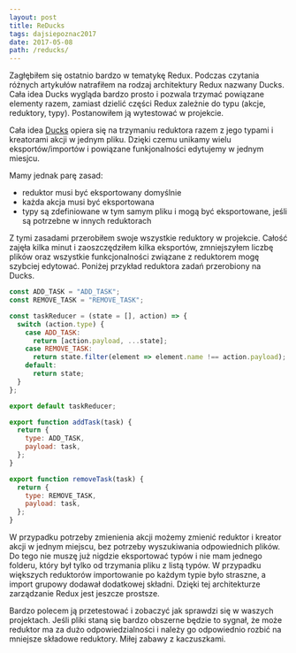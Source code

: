 ```yaml
---
layout: post
title: ReDucks
tags: dajsiepoznac2017
date: 2017-05-08
path: /reducks/
---
```


Zagłębiłem się ostatnio bardzo w tematykę Redux. Podczas czytania różnych artykułów natrafiłem na rodzaj architektury Redux nazwany Ducks. Cała idea Ducks wygląda bardzo prosto i pozwala trzymać powiązane elementy razem, zamiast dzielić części Redux zależnie do typu (akcje, reduktory, typy). Postanowiłem ją wytestować w projekcie.

<!--more-->

Cała idea [Ducks](https://github.com/erikras/ducks-modular-redux) opiera się na trzymaniu reduktora razem z jego typami i kreatorami akcji w jednym pliku. Dzięki czemu unikamy wielu eksportów/importów i powiązane funkjonalności edytujemy w jednym miesjcu.

Mamy jednak parę zasad:

- reduktor musi być eksportowany domyślnie
- każda akcja musi być eksportowana
- typy są zdefiniowane w tym samym pliku i mogą być eksportowane, jeśli są potrzebne w innych reduktorach

Z tymi zasadami przerobiłem swoje wszystkie reduktory w projekcie. Całość zajęła kilka minut i zaoszczędziłem kilka eksportów, zmniejszyłem liczbę plików oraz wszystkie funkcjonalności związane z reduktorem mogę szybciej edytować. Poniżej przykład reduktora zadań przerobiony na Ducks.

``` js
const ADD_TASK = "ADD_TASK";
const REMOVE_TASK = "REMOVE_TASK";

const taskReducer = (state = [], action) => {
  switch (action.type) {
    case ADD_TASK:
      return [action.payload, ...state];
    case REMOVE_TASK:
      return state.filter(element => element.name !== action.payload);
    default:
      return state;
  }
};

export default taskReducer;

export function addTask(task) {
  return {
    type: ADD_TASK,
    payload: task,
  };
}

export function removeTask(task) {
  return {
    type: REMOVE_TASK,
    payload: task,
  };
}
```

W przypadku potrzeby zmienienia akcji możemy zmienić reduktor i kreator akcji w jednym miejscu, bez potrzeby wyszukiwania odpowiednich plików. Do tego nie muszę już nigdzie eksportować typów i nie mam jednego folderu, który był tylko od trzymania pliku z listą typów. W przypadku większych reduktorów importowanie po każdym typie było straszne, a import grupowy dodawał dodatkowej składni. Dzięki tej architekturze zarządzanie Redux jest jeszcze prostsze.

Bardzo polecem ją przetestować i zobaczyć jak sprawdzi się w waszych projektach. Jeśli pliki staną się bardzo obszerne będzie to sygnał, że może reduktor ma za dużo odpowiedzialności i należy go odpowiednio rozbić na mniejsze składowe reduktory. Miłej zabawy z kaczuszkami.
